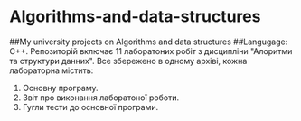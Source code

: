 # Algorithms-and-data-structures
##My university projects on Algorithms and data structures
##Langugage: C++.
Репозиторій включає 11 лаборатоних робіт з дисципліни "Алоритми та структури данних". Все збережено в одному архіві, кожна лабораторна містить:
1. Основну програму.
2. Звіт про виконання лаборатоної роботи.
3. Гугли тести до основної програми.
